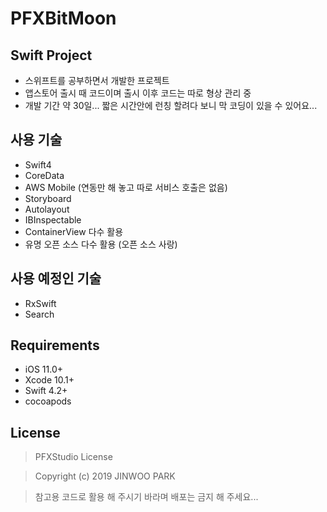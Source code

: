 # PFXBitMoon

## Swift Project

 - 스위프트를 공부하면서 개발한 프로젝트
 - 앱스토어 출시 때 코드이며 출시 이후 코드는 따로 형상 관리 중
 - 개발 기간 약 30일... 짧은 시간안에 런칭 할려다 보니 막 코딩이 있을 수 있어요...


## 사용 기술

 - Swift4
 - CoreData
 - AWS Mobile (연동만 해 놓고 따로 서비스 호출은 없음)
 - Storyboard
 - Autolayout
 - IBInspectable
 - ContainerView 다수 활용
 - 유명 오픈 소스 다수 활용 (오픈 소스 사랑)
 
 
## 사용 예정인 기술
 - RxSwift
 - Search


## Requirements

 - iOS 11.0+
 - Xcode 10.1+
 - Swift 4.2+
 - cocoapods


## License

 > PFXStudio License
 
 > Copyright (c) 2019 JINWOO PARK

 > 참고용 코드로 활용 해 주시기 바라며 배포는 금지 해 주세요...
